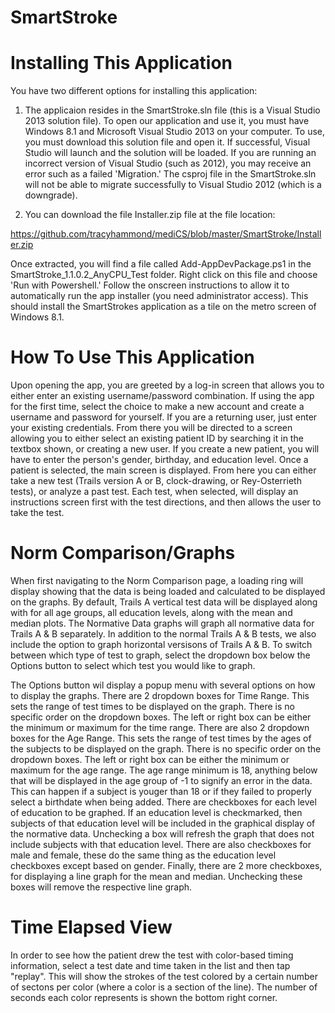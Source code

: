 SmartStroke
===========

Installing This Application
==========================

You have two different options for installing this application:

1) The applicaion resides in the SmartStroke.sln file (this is a Visual Studio 2013 solution file). To open our application and use it, you must have Windows 8.1 and Microsoft Visual Studio 2013 on your computer. 
To use, you must download this solution file and open it. If successful, Visual Studio will launch and the solution will be loaded. If you are running an incorrect version of Visual Studio (such as 2012), you may receive an error such as a failed 'Migration.' The csproj file in the SmartStroke.sln will not be able to migrate successfully to Visual Studio 2012 (which is a downgrade).

2) You can download the file Installer.zip file at the file location:

https://github.com/tracyhammond/mediCS/blob/master/SmartStroke/Installer.zip

Once extracted, you will find a file called Add-AppDevPackage.ps1 in the SmartStroke_1.1.0.2_AnyCPU_Test folder. Right click on this file and choose 'Run with Powershell.' Follow the onscreen instructions to allow it to automatically run the app installer (you need administrator access). This should install the SmartStrokes application as a tile on the metro screen of Windows 8.1.

How To Use This Application
===========================

Upon opening the app, you are greeted by a log-in screen that allows you to either enter an existing username/password combination.  If using the app for the first time, select the choice to make a new account and create a username and password for yourself.  If you are a returning user, just enter your existing credentials.  From there you will be directed to a screen allowing you to either select an existing patient ID by searching it in the textbox shown, or creating a new user.  If you create a new patient, you will have to enter the person's gender, birthday, and education level.  Once a patient is selected, the main screen is displayed.  From here you can either take a new test (Trails version A or B, clock-drawing, or Rey-Osterrieth tests), or analyze a past test.  Each test, when selected, will display an instructions screen first with the test directions, and then allows the user to take the test.  


Norm Comparison/Graphs
=======================

When first navigating to the Norm Comparison page, a loading ring will display showing that the data is being loaded and calculated to be displayed on the graphs. By default, Trails A vertical test data will be displayed along with for all age groups, all education levels, along with the mean and median plots. The Normative Data graphs will graph all normative data for Trails A & B separately. In addition to the normal Trails A & B tests, we also include the option to graph horizontal versisons of Trails A & B. To switch between which type of test to graph, select the dropdown box below the Options button to select which test you would like to graph. 

The Options button wil display a popup menu with several options on how to display the graphs. There are 2 dropdown boxes for Time Range. This sets the range of test times to be displayed on the graph. There is no specific order on the dropdown boxes. The left or right box can be either the minimum or maximum for the time range. There are also 2 dropdown boxes for the Age Range. This sets the range of test times by the ages of the subjects to be displayed on the graph. There is no specific order on the dropdown boxes. The left or right box can be either the minimum or maximum for the age range. The age range minimum is 18, anything below that will be displayed in the age group of -1 to signify an error in the data. This can happen if a subject is youger than 18 or if they failed to properly select a birthdate when being added. There are checkboxes for each level of education to be graphed. If an education level is checkmarked, then subjects of that education level will be included in the graphical display of the normative data. Unchecking a box will refresh the graph that does not include subjects with that education level. There are also checkboxes for male and female, these do the same thing as the education level checkboxes except based on gender. Finally, there are 2 more checkboxes, for displaying a line graph for the mean and median. Unchecking these boxes will remove the respective line graph.  

Time Elapsed View
==================

In order to see how the patient drew the test with color-based timing information, select a test date and time taken in the list and then tap "replay".  This will show the strokes of the test colored by a certain number of sectons per color (where a color is a section of the line).  The number of seconds each color represents is shown the bottom right corner.

